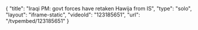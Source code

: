 {
    "title": "Iraqi PM: govt forces have retaken Hawija from IS",
    "type": "solo",
    "layout": "iframe-static",
    "videoId": "123185651",
    "url": "\/tvpembed\/123185651"
}
